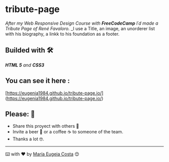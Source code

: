 # tribute-page
_After my Web Responsive Design Course with **FreeCodeCamp** I´d made a Tribute Page of René Favaloro._
_I use a Title, an image, an unorderer list with his biography, a linkk to his foundation as a footer.

## Builded with 🛠️

_**HTML 5** and **CSS3**_

## You can see it here : 
[https://eugenia1984.github.io/tribute-page.io/] (https://eugenia1984.github.io/tribute-page.io/)

## Please: 🎁

* Share this proyect with others 📢
* Invite a beer 🍺 or a coffee ☕  to someone of the team. 
* Thanks a lot 🤓.


---
⌨️ with ❤️ by [María Eugeia Costa](https://github.com/eugenia1984) 😊
